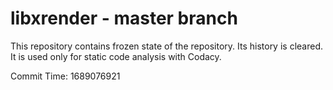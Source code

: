 # libxrender - master branch

This repository contains frozen state of the repository.
Its history is cleared. It is used only for static code
analysis with Codacy.

Commit Time: 1689076921